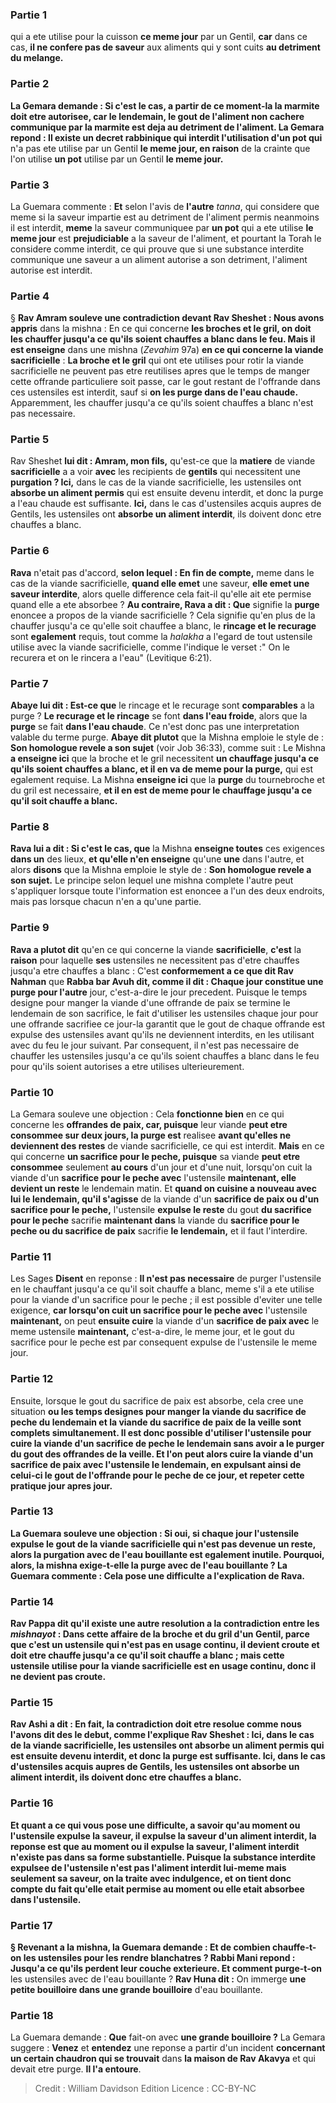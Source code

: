 
### Partie 1
qui a ete utilise pour la cuisson <b>ce meme jour</b> par un Gentil, <b>car</b> dans ce cas, <b>il ne confere pas de saveur</b> aux aliments qui y sont cuits <b>au <b>detriment</b> du melange.

### Partie 2
La Gemara demande : Si c'est le cas, <b>a partir de ce moment-la</b> la marmite <b>doit etre autorisee,</b> car le lendemain, le gout de l'aliment non cachere communique par la marmite est deja au detriment de l'aliment. La Gemara repond : Il existe un <b>decret</b> rabbinique qui interdit l'utilisation d'un pot qui</b> n'a pas ete utilise par un Gentil <b>le meme jour, en raison</b> de la crainte que l'on utilise <b>un pot</b> utilise par un Gentil <b>le meme jour.</b>

### Partie 3
La Guemara commente : <b>Et</b> selon l'avis de <b>l'autre</b> <i>tanna</i>, qui considere que meme si la saveur impartie est au detriment de l'aliment permis neanmoins il est interdit, <b>meme</b> la saveur communiquee par <b>un pot</b> qui a ete utilise <b>le meme jour</b> est <b>prejudiciable</b> a la saveur de l'aliment, et pourtant la Torah le considere comme interdit, ce qui prouve que si une substance interdite communique une saveur a un aliment autorise a son detriment, l'aliment autorise est interdit.

### Partie 4
§ <b>Rav Amram souleve une contradiction devant Rav Sheshet : Nous avons appris</b> dans la mishna : En ce qui concerne <b>les broches et le gril, on doit les chauffer jusqu'a ce qu'ils soient chauffes a blanc dans le feu. Mais il est enseigne</b> dans une mishna (<i>Zevahim</i> 97a) <b>en ce qui concerne la viande sacrificielle</b> : <b>La broche et le gril</b> qui ont ete utilises pour rotir la viande sacrificielle ne peuvent pas etre reutilises apres que le temps de manger cette offrande particuliere soit passe, car le gout restant de l'offrande dans ces ustensiles est interdit, sauf si <b>on les purge dans de l'eau chaude.</b> Apparemment, les chauffer jusqu'a ce qu'ils soient chauffes a blanc n'est pas necessaire.

### Partie 5
Rav Sheshet <b>lui dit : Amram, mon fils,</b> qu'est-ce que la <b>matiere</b> de viande <b>sacrificielle</b> a a voir <b>avec</b> les recipients de <b>gentils</b> qui necessitent une <b>purgation ? Ici,</b> dans le cas de la viande sacrificielle, les ustensiles ont <b>absorbe un aliment permis</b> qui est ensuite devenu interdit, et donc la purge a l'eau chaude est suffisante. <b>Ici,</b> dans le cas d'ustensiles acquis aupres de Gentils, les ustensiles ont <b>absorbe un aliment interdit</b>, ils doivent donc etre chauffes a blanc.

### Partie 6
<b>Rava</b> n'etait pas d'accord, <b>selon lequel : En fin de compte,</b> meme dans le cas de la viande sacrificielle, <b>quand elle emet</b> une saveur, <b>elle emet une saveur interdite</b>, alors quelle difference cela fait-il qu'elle ait ete permise quand elle a ete absorbee ? <b>Au contraire, Rava a dit : Que</b> signifie la <b>purge</b> enoncee a propos de la viande sacrificielle ? Cela signifie qu'en plus de la chauffer jusqu'a ce qu'elle soit chauffee a blanc, le <b>rincage et le recurage</b> sont <b>egalement</b> requis, tout comme la <i>halakha</i> a l'egard de tout ustensile utilise avec la viande sacrificielle, comme l'indique le verset :" On le recurera et on le rincera a l'eau" (Levitique 6:21).

### Partie 7
<b>Abaye lui dit : Est-ce que</b> le rincage et le recurage sont <b>comparables</b> a la purge ? <b>Le recurage et le rincage</b> se font <b>dans l'eau froide</b>, alors que la <b>purge</b> se fait <b>dans l'eau chaude</b>. Ce n'est donc pas une interpretation valable du terme purge. <b>Abaye dit plutot</b> que la Mishna emploie le style de : <b>Son homologue revele a son sujet</b> (voir Job 36:33), comme suit : Le Mishna <b>a enseigne ici</b> que la broche et le gril necessitent <b>un chauffage jusqu'a ce qu'ils soient chauffes a blanc, et il en va de meme pour la purge,</b> qui est egalement requise. La Mishna <b>enseigne ici</b> que la <b>purge</b> du tournebroche et du gril est necessaire, <b>et il en est de meme pour le chauffage jusqu'a ce qu'il soit chauffe a blanc.</b>

### Partie 8
<b>Rava lui a dit : Si c'est le cas, que</b> la Mishna <b>enseigne toutes</b> ces exigences <b>dans un</b> des lieux, <b>et qu'elle n'en enseigne</b> qu'une <b>une</b> dans l'autre, et</b> alors <b>disons</b> que la Mishna emploie le style de : <b>Son homologue revele a son sujet.</b> Le principe selon lequel une mishna complete l'autre peut s'appliquer lorsque toute l'information est enoncee a l'un des deux endroits, mais pas lorsque chacun n'en a qu'une partie.

### Partie 9
<b>Rava a plutot dit</b> qu'en ce qui concerne la viande <b>sacrificielle</b>, <b>c'est</b> la <b>raison</b> pour laquelle <b>ses</b> ustensiles ne necessitent pas d'etre chauffes jusqu'a etre chauffes a blanc : C'est <b>conformement a ce que dit Rav Nahman</b> que <b>Rabba bar Avuh dit, comme il dit : Chaque jour constitue une purge pour l'autre</b> jour, c'est-a-dire le jour precedent. Puisque le temps designe pour manger la viande d'une offrande de paix se termine le lendemain de son sacrifice, le fait d'utiliser les ustensiles chaque jour pour une offrande sacrifiee ce jour-la garantit que le gout de chaque offrande est expulse des ustensiles avant qu'ils ne deviennent interdits, en les utilisant avec du feu le jour suivant. Par consequent, il n'est pas necessaire de chauffer les ustensiles jusqu'a ce qu'ils soient chauffes a blanc dans le feu pour qu'ils soient autorises a etre utilises ulterieurement.

### Partie 10
La Gemara souleve une objection : Cela <b>fonctionne bien</b> en ce qui concerne les <b>offrandes de paix, car, puisque</b> leur viande <b>peut etre consommee sur deux jours, la purge est</b> realisee <b>avant qu'elles ne deviennent des restes</b> de viande sacrificielle, ce qui est interdit. <b>Mais</b> en ce qui concerne <b>un sacrifice pour le peche, puisque</b> sa viande <b>peut etre consommee</b> seulement <b>au cours</b> d'un jour et d'une nuit, lorsqu'on cuit</b> la viande d'un <b>sacrifice pour le peche avec</b> l'ustensile <b>maintenant, elle devient un reste</b> le lendemain matin. Et <b>quand on cuisine a nouveau avec lui le lendemain, qu'il s'agisse</b> de la viande d'un <b>sacrifice de paix ou d'un sacrifice pour le peche,</b> l'ustensile <b>expulse le reste</b> du gout <b>du sacrifice pour le peche</b> sacrifie <b>maintenant dans</b> la viande du <b>sacrifice pour le peche ou du sacrifice de paix</b> sacrifie <b>le lendemain,</b> et il faut l'interdire.

### Partie 11
Les Sages <b>Disent</b> en reponse : <b>Il n'est pas necessaire</b> de purger l'ustensile en le chauffant jusqu'a ce qu'il soit chauffe a blanc, meme s'il a ete utilise pour la viande d'un sacrifice pour le peche ; il est possible d'eviter une telle exigence, <b>car lorsqu'on cuit un sacrifice pour le peche avec</b> l'ustensile <b>maintenant,</b> on peut <b>ensuite cuire</b> la viande d'un <b>sacrifice de paix avec</b> le meme ustensile <b>maintenant,</b> c'est-a-dire, le meme jour, et le gout du sacrifice pour le peche est par consequent expulse de l'ustensile le meme jour.

### Partie 12
Ensuite, lorsque le gout du sacrifice de paix est absorbe, cela cree une situation <b>ou les <b>temps designes pour</b> manger la viande du <b>sacrifice de peche du lendemain et</b> la viande du <b>sacrifice de paix de la veille sont complets simultanement.</b> Il est donc possible d'utiliser l'ustensile pour cuire la viande d'un sacrifice de peche le lendemain sans avoir a le purger du gout des offrandes de la veille. <b>Et l'on peut alors cuire</b> la viande d'un <b>sacrifice de paix</b> avec l'ustensile <b>le lendemain,</b> en expulsant ainsi de celui-ci le gout de l'offrande pour le peche de ce jour, et repeter cette pratique jour apres jour.

### Partie 13
La Guemara souleve une objection : <b>Si oui,</b> si chaque jour l'ustensile expulse le gout de la viande sacrificielle qui n'est pas devenue un reste, alors la <b>purgation</b> avec de l'eau bouillante <b>est egalement inutile.</b> Pourquoi, alors, la mishna exige-t-elle la purge avec de l'eau bouillante ? La Guemara commente : Cela pose <b>une difficulte</b> a l'explication de Rava.

### Partie 14
<b>Rav Pappa dit</b> qu'il existe une autre resolution a la contradiction entre les <i>mishnayot</i> : Dans <b>cette</b> affaire de la broche et du gril d'un Gentil, parce que c'est un ustensile qui n'est pas en usage continu, il <b>devient croute</b> et doit etre chauffe jusqu'a ce qu'il soit chauffe a blanc ; mais <b>cette</b> ustensile utilise pour la viande sacrificielle est en usage continu, donc il <b>ne devient pas croute. </b>

### Partie 15
<b>Rav Ashi a dit : En fait,</b> la contradiction doit etre resolue <b>comme nous l'avons dit des le debut,</b> comme l'explique Rav Sheshet : <b>Ici,</b> dans le cas de la viande sacrificielle, les ustensiles ont <b>absorbe un aliment permis</b> qui est ensuite devenu interdit, et donc la purge est suffisante. <b>Ici,</b> dans le cas d'ustensiles acquis aupres de Gentils, les ustensiles ont <b>absorbe un aliment interdit</b>, ils doivent donc etre chauffes a blanc.

### Partie 16
<b>Et</b> quant a <b>ce qui</b> vous pose <b>une difficulte, a savoir qu'au moment</b> ou l'ustensile <b>expulse</b> la saveur, <b>il expulse</b> la saveur d'un <b>aliment interdit</b>, la reponse est que <b>au moment ou il expulse</b> la saveur, l'aliment <b>interdit</b> <b>n'existe pas dans sa forme substantielle. </b> Puisque la substance interdite expulsee de l'ustensile n'est pas l'aliment interdit lui-meme mais seulement sa saveur, on la traite avec indulgence, et on tient donc compte du fait qu'elle etait permise au moment ou elle etait absorbee dans l'ustensile.

### Partie 17
§ Revenant a la mishna, la Guemara demande : <b>Et de combien chauffe-t-on</b> les ustensiles pour les rendre <b>blanchatres</b> ? Rabbi Mani repond : Jusqu'a ce qu'ils perdent leur couche exterieure. Et comment purge-t-on</b> les ustensiles avec de l'eau bouillante ? <b>Rav Huna dit :</b> On immerge <b>une petite bouilloire dans une grande bouilloire</b> d'eau bouillante.

### Partie 18
La Guemara demande : <b>Que</b> fait-on avec <b>une grande bouilloire ?</b> La Gemara suggere : <b>Venez</b> et <b>entendez</b> une reponse a partir d'un incident <b>concernant un certain chaudron qui se trouvait</b> dans <b>la maison de Rav Akavya</b> et qui devait etre purge. <b>Il l'a entoure</b>.

>Credit : William Davidson Edition
>Licence : CC-BY-NC
